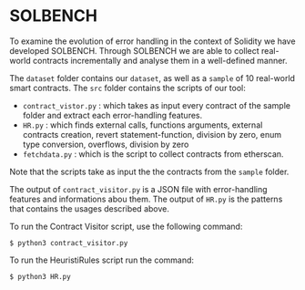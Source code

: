 # SOLBENCH

To examine the evolution of error handling in the context of Solidity we have developed SOLBENCH. Through SOLBENCH we are able to collect real-world contracts incrementally and analyse them in a well-defined manner.

The `dataset` folder contains our `dataset`, as well as a `sample` of 10 real-world smart contracts.
The `src` folder contains the scripts of our tool:
 - `contract_vistor.py` : which takes as input every contract of the sample folder and extract each error-handling features.
 - `HR.py` : which finds external calls, functions arguments, external contracts creation, revert statement-function, division by zero, enum type conversion, overflows, division by zero
 - `fetchdata.py` : which is the script to collect contracts from etherscan.

Note that the scripts take as input the the contracts from the `sample` folder.

The output of `contract_visitor.py` is a JSON file with error-handling features and informations abou them.
The output of `HR.py` is the patterns that contains the usages described above.

To run the Contract Visitor script, use the following command:
```
$ python3 contract_visitor.py
```

To run the HeuristiRules script run the command:
```
$ python3 HR.py
```
